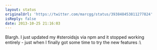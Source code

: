 ```yaml
---
layout: status
originalUrl: 'https://twitter.com/marcgg/status/393848453811277824'
isReply: false
date: 2013-10-25 21:16:03
---
```


Blargh. I just updated my #steroidsjs via npm and it stopped working entirely - just when I finally got some time to try the new features :\
